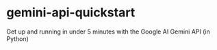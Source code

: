 # gemini-api-quickstart
Get up and running in under 5 minutes with the Google AI Gemini API (in Python)
